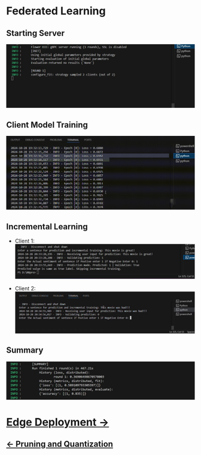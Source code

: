 # Federated Learning

## Starting Server
![Server](./img/Stage-2/sever%20Response-1.jpg)

## Client Model Training 
![Client](./img/Stage-2/Client%20model%20training.gif)

## Incremental Learning

- Client 1:
![](./img/Stage-2/C1.png)

- Client 2:
![Client Learing](./img/Stage-2/C2%20pred.gif)

## Summary 
![Summary](./img/Stage-2/Qunatized%20model%20summary.jpg)

# [Edge Deployment ->](03_Stage-3.md)
## [<- Pruning and Quantization ](01-3_Stage-1.md)